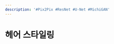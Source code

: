 ```yaml
---
description: '#Pix2Pix #ResNet #U-Net #MichiGAN'
---
```


# 헤어 스타일링

<figure><img src="../../../.gitbook/assets/헤어 스타일링_페이지_01.jpg" alt=""><figcaption></figcaption></figure>

<figure><img src="../../../.gitbook/assets/헤어 스타일링_페이지_02.jpg" alt=""><figcaption></figcaption></figure>

<figure><img src="../../../.gitbook/assets/헤어 스타일링_페이지_03.jpg" alt=""><figcaption></figcaption></figure>

<figure><img src="../../../.gitbook/assets/헤어 스타일링_페이지_04.jpg" alt=""><figcaption></figcaption></figure>

<figure><img src="../../../.gitbook/assets/헤어 스타일링_페이지_05.jpg" alt=""><figcaption></figcaption></figure>

<figure><img src="../../../.gitbook/assets/헤어 스타일링_페이지_06.jpg" alt=""><figcaption></figcaption></figure>

<figure><img src="../../../.gitbook/assets/헤어 스타일링_페이지_07.jpg" alt=""><figcaption></figcaption></figure>

<figure><img src="../../../.gitbook/assets/헤어 스타일링_페이지_08.jpg" alt=""><figcaption></figcaption></figure>

<figure><img src="../../../.gitbook/assets/헤어 스타일링_페이지_09.jpg" alt=""><figcaption></figcaption></figure>

<figure><img src="../../../.gitbook/assets/헤어 스타일링_페이지_10.jpg" alt=""><figcaption></figcaption></figure>

<figure><img src="../../../.gitbook/assets/헤어 스타일링_페이지_11.jpg" alt=""><figcaption></figcaption></figure>

<figure><img src="../../../.gitbook/assets/헤어 스타일링_페이지_12.jpg" alt=""><figcaption></figcaption></figure>

<figure><img src="../../../.gitbook/assets/헤어 스타일링_페이지_13.jpg" alt=""><figcaption></figcaption></figure>

<figure><img src="../../../.gitbook/assets/헤어 스타일링_페이지_14.jpg" alt=""><figcaption></figcaption></figure>

<figure><img src="../../../.gitbook/assets/헤어 스타일링_페이지_15.jpg" alt=""><figcaption></figcaption></figure>

<figure><img src="../../../.gitbook/assets/헤어 스타일링_페이지_16.jpg" alt=""><figcaption></figcaption></figure>

<figure><img src="../../../.gitbook/assets/헤어 스타일링_페이지_17.jpg" alt=""><figcaption></figcaption></figure>

<figure><img src="../../../.gitbook/assets/헤어 스타일링_페이지_18.jpg" alt=""><figcaption></figcaption></figure>

<figure><img src="../../../.gitbook/assets/헤어 스타일링_페이지_19.jpg" alt=""><figcaption></figcaption></figure>

<figure><img src="../../../.gitbook/assets/헤어 스타일링_페이지_20.jpg" alt=""><figcaption></figcaption></figure>

<figure><img src="../../../.gitbook/assets/헤어 스타일링_페이지_21.jpg" alt=""><figcaption></figcaption></figure>

<figure><img src="../../../.gitbook/assets/헤어 스타일링_페이지_22.jpg" alt=""><figcaption></figcaption></figure>

<figure><img src="../../../.gitbook/assets/헤어 스타일링_페이지_23.jpg" alt=""><figcaption></figcaption></figure>
